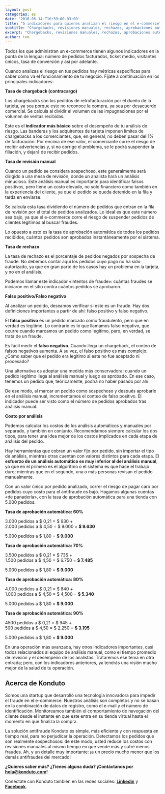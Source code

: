 ```yaml
---
layout: post
categories: es
date: '2016-06-14-T10:39:00-03:00'
title: "5 indicadores para quienes analizan el riesgo en el e-commerce"
subtitle: "Chargebacks, revisiones manuales, rechazos, aprobaciones automáticas. ¿Ya te lo sabes todo de memoria?"
excerpt: "Chargebacks, revisiones manuales, rechazos, aprobaciones automáticas. ¿Ya te lo sabes todo de memoria?"
author: tom
---
```

Todos los que administran un e-commerce tienen algunos indicadores en la punta de la lengua: número de pedidos facturados, ticket medio, visitantes únicos, tasa de conversión y así por adelante.

Cuando analizas el riesgo en tus pedidos hay métricas específicas para saber cómo va el funcionamiento de tu negocio. Fíjate a continuación en los principales indicadores:

**Tasa de chargeback (contracargo)**

Los chargebacks son los pedidos de retrofacturación por el dueño de la tarjeta, ya sea porque este no reconoce la compra, ya sea por desacuerdo comercial. Se calcula al dividir el volumen de las impugnaciones por el volumen de ventas recibidas.

Este es el **indicador más básico** sobre el desempeño de tu análisis de riesgo. Las banderas y los adquirentes de tarjeta imponen límites de chargebacks a los comerciantes, que, en general, no deben pasar del 1% de facturación. Por encima de ese valor, el comerciante corre el riesgo de recibir advertencias y, si no corrige el problema, se le podrá suspender la filiación, y dejará de recibir pedidos.

**Tasa de revisión manual**

Cuando un pedido se considera sospechoso, este generalmente será dirigido a una mesa de revisión, donde un analista hará un análisis minucioso. Este análisis manual es importante para identificar falsos positivos, pero tiene un costo elevado, no solo financiero como también en la experiencia del cliente, ya que el pedido se queda detenido en la fila y tarda en enviarse.

Se calcula esta tasa dividiendo el número de pedidos que entran en la fila de revisión por el total de pedidos analizados. Lo ideal es que este número sea bajo, ya que el e-commerce corre el riesgo de suspender pedidos de clientes legítimos al buscar fraudes.

Lo opuesto a esto es la tasa de aprobación automática de todos los pedidos recibidos, cuántos pedidos son aprobados instantáneamente por el sistema.

**Tasa de rechazo**

La tasa de rechazo es el porcentaje de pedidos negados por sospecha de fraude. No debemos contar aquí los pedidos cuyo pago no ha sido autorizado, ya que en gran parte de los casos hay un problema en la tarjeta, y no en el análisis.

Podemos llamar este indicador «intentos de fraude»: cuántas fraudes se iniciaron en el sitio contra cuántos pedidos se aprobaron.

**Falso positivo/Falso negativo**

Al analizar un pedido, deseamos verificar si este es un fraude. Hay dos definiciones importantes a partir de ahí: falso positivo y falso negativo.

El **falso positivo** es un pedido marcado como fraudulento, pero que en verdad es legítimo. Lo contrario es lo que llamamos falso negativo, que ocurre cuando marcamos un pedido como legítimo, pero, en verdad, se trata de un fraude.

Es fácil medir el **falso negativo**. Cuando llega un chargeback, el conteo de falsos negativos aumenta. A su vez, el falso positivo es más complejo. ¿Cómo saber que el pedido era legítimo si este no fue aceptado ni procesado?

Una alternativa es adoptar una medida más conservadora: cuando un pedido legítimo llega al análisis manual y luego es aprobado. En ese caso, tenemos un pedido que, teóricamente, podría no haber pasado por ahí.

De ese modo, al marcar un pedido como sospechoso y después aprobarlo en el análisis manual, incrementamos el conteo de falso positivo. El indicador puede ser visto como el número de pedidos aprobados tras análisis manual.

**Costo por análisis**

Podemos calcular los costos de los análisis automáticos y manuales por separado, y también en conjunto. Recomendamos siempre calcular los dos tipos, para tener una idea mejor de los costos implicados en cada etapa de análisis del pedido.

Hay herramientas que cobran un valor fijo por pedido, sin importar el tipo de análisis, mientras otras cuentan con valores distintos para cada etapa. El **esfuerzo de un análisis automático es muy inferior al del análisis manual**, ya que en el primero es el algoritmo o el sistema es que hace el trabajo duro; mientras que en el segundo, una o más personas revisan el pedido manualmente.

Con un valor único por pedido analizado, correr el riesgo de pagar caro por pedidos cuyo costo para el antifraude es bajo. Hagamos algunas cuentas «de panadería», con la tasa de aprobación automática para una tienda con 5.000 pedidos.

**Tasa de aprobación automática: 60%**

3.000 pedidos a $ 0,21 = $ 630 +  
2.000 pedidos a $ 4,50 = $ 9.000 = **$ 9.630**

5.000 pedidos a $ 1,80 = **$ 9.000**

**Tasa de aprobación automática: 70%**

3.500 pedidos a $ 0,21 = $ 735 +  
1.500 pedidos a $ 4,50 = $ 6.750 = **$ 7.485**

5.000 pedidos a $ 1,80 = **$ 9.000**

**Tasa de aprobación automática: 80%**

4.000 pedidos a $ 0,21 = $ 840 +  
1.000 pedidos a $ 4,50 = $ 4,500 = **$ 5.340**

5.000 pedidos a $ 1,80 = **$ 9.000**

**Tasa de aprobación automática: 90%**

4500 pedidos a $ 0,21 = $ 945 +  
500 pedidos a $ 4,50 = $ 2.250 = **$ 3.195**

5.000 pedidos a $ 1,80 = **$ 9.000**

En una operación más avanzada, hay otros indicadores importantes, casi todos relacionados al equipo de análisis manual, como el tiempo promedio de revisión y el desempeño de los analistas. Trataremos ese tema en otra entrada; pero, con los indicadores anteriores, ya tendrás una visión mucho mejor de la salud de tu operación.

## Acerca de Konduto

Somos una startup que desarrolló una tecnología innovadora para impedir el fraude en el e-commerce. Nuestros análisis son completos y no se basan en la combinación de datos de registro, como el e-mail y el número de identificación. Monitoreamos también el comportamiento de navegación del cliente desde el instante en que este entra en su tienda virtual hasta el momento en que finaliza la compra.

La solución antifraude Konduto es simple, más eficiente y con respuesta en tiempo real, para no perjudicar la operación. Detectamos los pedidos que son realmente sospechosos: de este modo, usted reduce los costos con revisiones manuales al mismo tiempo en que vende más y sufre menos fraudes. Ah, y un detalle muy importante: ¡a un precio mucho menor que los demás antifraudes del mercado!

**¿Quieres saber más? ¿Tienes alguna duda? ¡Contáctanos por [hola@konduto.com](mailto:hola@konduto.com)!**

Conéctate con Konduto también en las redes sociales: **[Linkedin](https://www.linkedin.com/company/konduto?trk=company_logo)** y **[Facebook](https://www.facebook.com/konduto?fref=ts)**.